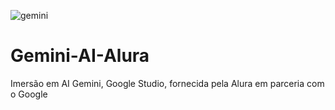 
![gemini](https://github.com/13omfim/Gemini-AI-Alura/assets/169212815/e1903626-9e4e-472c-9dac-fa1da0d384d6)

# Gemini-AI-Alura
Imersão em AI Gemini, Google Studio, fornecida pela Alura em parceria com o Google
